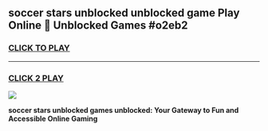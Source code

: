 
## soccer stars unblocked unblocked game Play Online 👋 Unblocked Games #o2eb2
<h3>
<a href="https://premium.freeplayer.one?title=soccer_stars_unblocked&ref=21F">CLICK TO PLAY</a></h3>
<hr>

<h3>
<a href="https://premium.freeplayer.one?title=soccer_stars_unblocked&ref=21F">CLICK 2 PLAY</a>
  
</h3>

<a href="https://premium.freeplayer.one?title=soccer_stars_unblocked&ref=21F/"><img src="https://clearcache.store/games.png"></a>


**soccer stars unblocked games unblocked: Your Gateway to Fun and Accessible Online Gaming**
